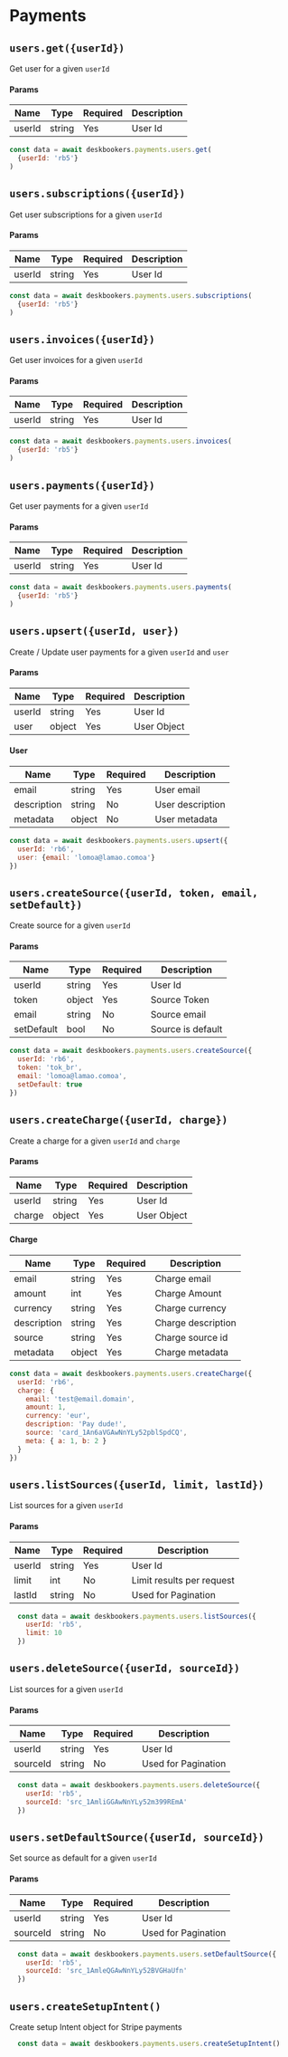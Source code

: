 # Payments


## `users.get({userId})`
Get user for a given `userId`

#### Params

| Name           | Type   | Required | Description         |
| -------------- | ------ | -------- | ------------------- |
| userId         | string | Yes      | User Id             |

```js
const data = await deskbookers.payments.users.get(
  {userId: 'rb5'}
)
```

## `users.subscriptions({userId})`
Get user subscriptions for a given `userId`

#### Params

| Name           | Type   | Required | Description         |
| -------------- | ------ | -------- | ------------------- |
| userId         | string | Yes      | User Id             |

```js
const data = await deskbookers.payments.users.subscriptions(
  {userId: 'rb5'}
)
```

## `users.invoices({userId})`
Get user invoices for a given `userId`

#### Params

| Name           | Type   | Required | Description         |
| -------------- | ------ | -------- | ------------------- |
| userId         | string | Yes      | User Id             |

```js
const data = await deskbookers.payments.users.invoices(
  {userId: 'rb5'}
)
```

## `users.payments({userId})`
Get user payments for a given `userId`

#### Params

| Name           | Type   | Required | Description         |
| -------------- | ------ | -------- | ------------------- |
| userId         | string | Yes      | User Id             |

```js
const data = await deskbookers.payments.users.payments(
  {userId: 'rb5'}
)
```

## `users.upsert({userId, user})`
Create / Update user payments for a given `userId` and `user`

#### Params

| Name           | Type   | Required | Description         |
| -------------- | ------ | -------- | ------------------- |
| userId         | string | Yes      | User Id             |
| user           | object | Yes      | User Object         |

#### User

| Name          | Type   | Required | Description         |
| ------------- | ------ | -------- | ------------------- |
| email         | string | Yes      | User email          |
| description   | string | No       | User description    |
| metadata      | object | No       | User metadata       |

```js
const data = await deskbookers.payments.users.upsert({
  userId: 'rb6',
  user: {email: 'lomoa@lamao.comoa'}
})
```

## `users.createSource({userId, token, email, setDefault})`
Create source for a given `userId`

#### Params

| Name           | Type   | Required | Description         |
| -------------- | ------ | -------- | ------------------- |
| userId         | string | Yes      | User Id             |
| token          | object | Yes      | Source Token        |
| email          | string | No       | Source email        |
| setDefault     | bool   | No       | Source is default   |

```js
const data = await deskbookers.payments.users.createSource({
  userId: 'rb6',
  token: 'tok_br',
  email: 'lomoa@lamao.comoa',
  setDefault: true
})
```

## `users.createCharge({userId, charge})`
Create a charge for a given `userId` and `charge`

#### Params

| Name           | Type   | Required | Description         |
| -------------- | ------ | -------- | ------------------- |
| userId         | string | Yes      | User Id             |
| charge         | object | Yes      | User Object         |

#### Charge

| Name          | Type   | Required | Description         |
| ------------- | ------ | -------- | ------------------- |
| email         | string | Yes      | Charge email        |
| amount        | int    | Yes      | Charge Amount       |
| currency      | string | Yes      | Charge currency     |
| description   | string | Yes      | Charge description  |
| source        | string | Yes      | Charge source id    |
| metadata      | object | Yes      | Charge metadata     |

```js
const data = await deskbookers.payments.users.createCharge({
  userId: 'rb6',
  charge: {
    email: 'test@email.domain',
    amount: 1,
    currency: 'eur',
    description: 'Pay dude!',
    source: 'card_1An6aVGAwNnYLy52pblSpdCQ',
    meta: { a: 1, b: 2 }
  }
})
```

## `users.listSources({userId, limit, lastId})`
List sources for a given `userId`

#### Params

| Name    | Type   | Required | Description               |
| ------- | ------ | -------- | ------------------------- |
| userId  | string | Yes      | User Id                   |
| limit   | int    | No       | Limit results per request |
| lastId  | string | No       | Used for Pagination       |


```js
  const data = await deskbookers.payments.users.listSources({
    userId: 'rb5',
    limit: 10
  })
```

## `users.deleteSource({userId, sourceId})`
List sources for a given `userId`

#### Params

| Name     | Type   | Required | Description               |
| -------- | ------ | -------- | ------------------------- |
| userId   | string | Yes      | User Id                   |
| sourceId | string | No       | Used for Pagination       |


```js
  const data = await deskbookers.payments.users.deleteSource({
    userId: 'rb5',
    sourceId: 'src_1AmliGGAwNnYLy52m399REmA'
  })
```

## `users.setDefaultSource({userId, sourceId})`
Set source as default for a given `userId`

#### Params

| Name     | Type   | Required | Description               |
| -------- | ------ | -------- | ------------------------- |
| userId   | string | Yes      | User Id                   |
| sourceId | string | No       | Used for Pagination       |


```js
  const data = await deskbookers.payments.users.setDefaultSource({
    userId: 'rb5',
    sourceId: 'src_1AmleQGAwNnYLy52BVGHaUfn'
  })
```

## `users.createSetupIntent()`
Create setup Intent object for Stripe payments

```js
  const data = await deskbookers.payments.users.createSetupIntent()
```